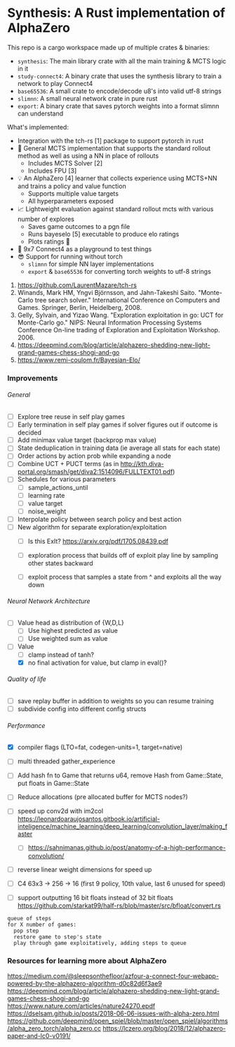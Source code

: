 # Synthesis: A Rust implementation of AlphaZero

This repo is a cargo workspace made up of multiple crates & binaries:

- `synthesis`: The main library crate with all the main training & MCTS logic in it
- `study-connect4`: A binary crate that uses the synthesis library to train a network to play Connect4
- `base65536`: A small crate to encode/decode u8's into valid utf-8 strings
- `slimnn`: A small neural network crate in pure rust
- `export`: A binary crate that saves pytorch weights into a format slimnn can understand

What's implemented:
- Integration with the tch-rs [1] package to support pytorch in rust
- 💪 General MCTS implementation that supports the standard rollout method as well as using a NN in place of rollouts
  - Includes MCTS Solver [2]
  - Includes FPU [3]
- 💡 An AlphaZero [4] learner that collects experience using MCTS+NN and trains a policy and value function
  - Supports multiple value targets
  - All hyperparameters exposed
- 📈 Lightweight evaluation against standard rollout mcts with various number of explores
  - Saves game outcomes to a pgn file
  - Runs bayeselo [5] executable to produce elo ratings
  - Plots ratings 🎉
- 🎲 9x7 Connect4 as a playground to test things
- 😎 Support for running without torch
  - `slimnn` for simple NN layer implementations
  - `export` & `base65536` for converting torch weights to utf-8 strings

1. https://github.com/LaurentMazare/tch-rs
2. Winands, Mark HM, Yngvi Björnsson, and Jahn-Takeshi Saito. "Monte-Carlo tree search solver." International Conference on Computers and Games. Springer, Berlin, Heidelberg, 2008.
3. Gelly, Sylvain, and Yizao Wang. "Exploration exploitation in go: UCT for Monte-Carlo go." NIPS: Neural Information Processing Systems Conference On-line trading of Exploration and Exploitation Workshop. 2006.
4. https://deepmind.com/blog/article/alphazero-shedding-new-light-grand-games-chess-shogi-and-go
5. https://www.remi-coulom.fr/Bayesian-Elo/

### Improvements

###### General

- [ ] Explore tree reuse in self play games
- [ ] Early termination in self play games if solver figures out if outcome is decided
- [ ] Add minimax value target (backprop max value)
- [ ] State deduplication in training data (ie average all stats for each state)
- [ ] Order actions by action prob while expanding a node
- [ ] Combine UCT + PUCT terms (as in http://kth.diva-portal.org/smash/get/diva2:1514096/FULLTEXT01.pdf)
- [ ] Schedules for various parameters
  - [ ] sample_actions_until
  - [ ] learning rate
  - [ ] value target
  - [ ] noise_weight
- [ ] Interpolate policy between search policy and best action
- [ ] New algorithm for separate exploration/exploitation
  - [ ] Is this ExIt? https://arxiv.org/pdf/1705.08439.pdf
  - [ ] exploration process that builds off of exploit play line by sampling other states backward
  - [ ] exploit process that samples a state from ^ and exploits all the way down


###### Neural Network Architecture
- [ ] Value head as distribution of {W,D,L}
  - [ ] Use highest predicted as value
  - [ ] Use weighted sum as value
- [ ] Value
  - [ ] clamp instead of tanh?
  - [x] no final activation for value, but clamp in eval()?

###### Quality of life
- [ ] save replay buffer in addition to weights so you can resume training
- [ ] subdivide config into different config structs

###### Performance
- [x] compiler flags (LTO=fat, codegen-units=1, target=native)
- [ ] multi threaded gather_experience
- [ ] Add hash fn to Game that returns u64, remove Hash from Game::State, put floats in Game::State
- [ ] Reduce allocations (pre allocated buffer for MCTS nodes?)
- [ ] speed up conv2d with im2col https://leonardoaraujosantos.gitbook.io/artificial-inteligence/machine_learning/deep_learning/convolution_layer/making_faster
  - [ ] https://sahnimanas.github.io/post/anatomy-of-a-high-performance-convolution/
- [ ] reverse linear weight dimensions for speed up
- [ ] C4 63x3 -> 256 -> 16 (first 9 policy, 10th value, last 6 unused for speed)
- [ ] support outputting 16 bit floats instead of 32 bit floats https://github.com/starkat99/half-rs/blob/master/src/bfloat/convert.rs


```
queue of steps
for X number of games:
  pop step
  restore game to step's state
  play through game exploitatively, adding steps to queue
```

### Resources for learning more about AlphaZero

https://medium.com/@sleepsonthefloor/azfour-a-connect-four-webapp-powered-by-the-alphazero-algorithm-d0c82d6f3ae9
https://deepmind.com/blog/article/alphazero-shedding-new-light-grand-games-chess-shogi-and-go
https://www.nature.com/articles/nature24270.epdf
https://dselsam.github.io/posts/2018-06-06-issues-with-alpha-zero.html
https://github.com/deepmind/open_spiel/blob/master/open_spiel/algorithms/alpha_zero_torch/alpha_zero.cc
https://lczero.org/blog/2018/12/alphazero-paper-and-lc0-v0191/
